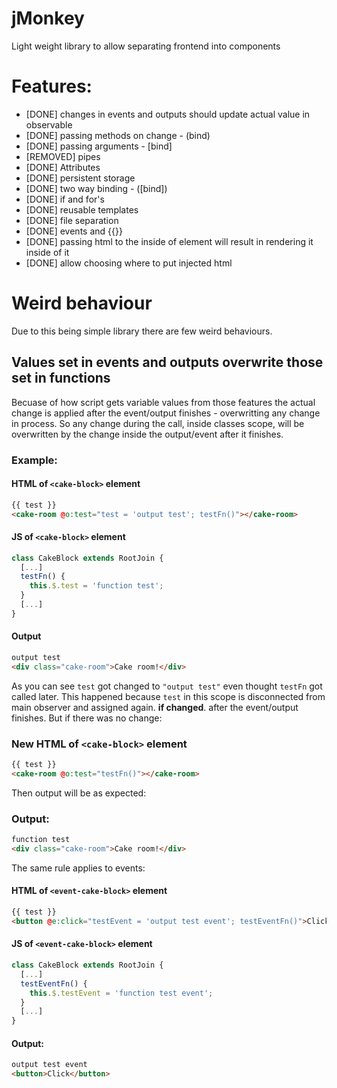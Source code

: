 # jMonkey
Light weight library to allow separating frontend into components

# Features:
- [DONE] changes in events and outputs should update actual value in observable
- [DONE] passing methods on change - (bind)
- [DONE] passing arguments - [bind]
- [REMOVED] pipes
- [DONE] Attributes
- [DONE] persistent storage
- [DONE] two way binding - ([bind])
- [DONE] if and for's
- [DONE] reusable templates
- [DONE] file separation
- [DONE] events and {{}}
- [DONE] passing html to the inside of element will result in rendering it inside of it
- [DONE] allow choosing where to put injected html

# Weird behaviour

Due to this being simple library there are few weird behaviours.

## Values set in events and outputs overwrite those set in functions
Becuase of how script gets variable values from those features the actual change is applied after the event/output finishes - overwritting any change in process.
So any change during the call, inside classes scope, will be overwritten by the change inside the output/event after it finishes.
### Example:
#### HTML of `<cake-block>` element
```html
{{ test }}
<cake-room @o:test="test = 'output test'; testFn()"></cake-room>
```

#### JS of `<cake-block>` element
```js
class CakeBlock extends RootJoin {
  [...]
  testFn() {
    this.$.test = 'function test';
  }
  [...]
}
```
#### Output
```html
output test
<div class="cake-room">Cake room!</div>
```

As you can see `test` got changed to `"output test"` even thought `testFn` got called later. This happened because `test` in this scope is disconnected from main observer and assigned again. **if changed**. after the event/output finishes. But if there was no change:

### New HTML of `<cake-block>` element
```html
{{ test }}
<cake-room @o:test="testFn()"></cake-room>
```
Then output will be as expected:

### Output:
```html
function test
<div class="cake-room">Cake room!</div>
```

The same rule applies to events:

#### HTML of `<event-cake-block>` element
```html
{{ test }}
<button @e:click="testEvent = 'output test event'; testEventFn()">Click</button>
```

#### JS of `<event-cake-block>` element
```js
class CakeBlock extends RootJoin {
  [...]
  testEventFn() {
    this.$.testEvent = 'function test event';
  }
  [...]
}
```

#### Output:
```html
output test event
<button>Click</button>
```
